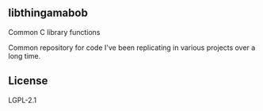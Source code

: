 libthingamabob
-------------

Common C library functions


Common repository for code I've been replicating in various projects over a long
time.

License
------

LGPL-2.1
